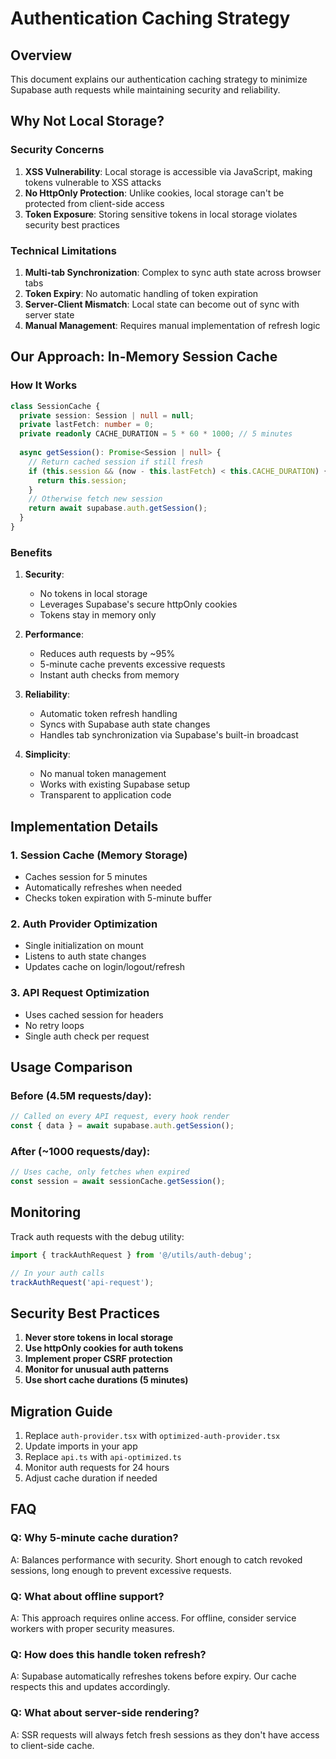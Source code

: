 # Authentication Caching Strategy

## Overview
This document explains our authentication caching strategy to minimize Supabase auth requests while maintaining security and reliability.

## Why Not Local Storage?

### Security Concerns
1. **XSS Vulnerability**: Local storage is accessible via JavaScript, making tokens vulnerable to XSS attacks
2. **No HttpOnly Protection**: Unlike cookies, local storage can't be protected from client-side access
3. **Token Exposure**: Storing sensitive tokens in local storage violates security best practices

### Technical Limitations
1. **Multi-tab Synchronization**: Complex to sync auth state across browser tabs
2. **Token Expiry**: No automatic handling of token expiration
3. **Server-Client Mismatch**: Local state can become out of sync with server state
4. **Manual Management**: Requires manual implementation of refresh logic

## Our Approach: In-Memory Session Cache

### How It Works

```typescript
class SessionCache {
  private session: Session | null = null;
  private lastFetch: number = 0;
  private readonly CACHE_DURATION = 5 * 60 * 1000; // 5 minutes
  
  async getSession(): Promise<Session | null> {
    // Return cached session if still fresh
    if (this.session && (now - this.lastFetch) < this.CACHE_DURATION) {
      return this.session;
    }
    // Otherwise fetch new session
    return await supabase.auth.getSession();
  }
}
```

### Benefits

1. **Security**: 
   - No tokens in local storage
   - Leverages Supabase's secure httpOnly cookies
   - Tokens stay in memory only

2. **Performance**:
   - Reduces auth requests by ~95%
   - 5-minute cache prevents excessive requests
   - Instant auth checks from memory

3. **Reliability**:
   - Automatic token refresh handling
   - Syncs with Supabase auth state changes
   - Handles tab synchronization via Supabase's built-in broadcast

4. **Simplicity**:
   - No manual token management
   - Works with existing Supabase setup
   - Transparent to application code

## Implementation Details

### 1. Session Cache (Memory Storage)
- Caches session for 5 minutes
- Automatically refreshes when needed
- Checks token expiration with 5-minute buffer

### 2. Auth Provider Optimization
- Single initialization on mount
- Listens to auth state changes
- Updates cache on login/logout/refresh

### 3. API Request Optimization
- Uses cached session for headers
- No retry loops
- Single auth check per request

## Usage Comparison

### Before (4.5M requests/day):
```typescript
// Called on every API request, every hook render
const { data } = await supabase.auth.getSession();
```

### After (~1000 requests/day):
```typescript
// Uses cache, only fetches when expired
const session = await sessionCache.getSession();
```

## Monitoring

Track auth requests with the debug utility:
```typescript
import { trackAuthRequest } from '@/utils/auth-debug';

// In your auth calls
trackAuthRequest('api-request');
```

## Security Best Practices

1. **Never store tokens in local storage**
2. **Use httpOnly cookies for auth tokens**
3. **Implement proper CSRF protection**
4. **Monitor for unusual auth patterns**
5. **Use short cache durations (5 minutes)**

## Migration Guide

1. Replace `auth-provider.tsx` with `optimized-auth-provider.tsx`
2. Update imports in your app
3. Replace `api.ts` with `api-optimized.ts`
4. Monitor auth requests for 24 hours
5. Adjust cache duration if needed

## FAQ

### Q: Why 5-minute cache duration?
A: Balances performance with security. Short enough to catch revoked sessions, long enough to prevent excessive requests.

### Q: What about offline support?
A: This approach requires online access. For offline, consider service workers with proper security measures.

### Q: How does this handle token refresh?
A: Supabase automatically refreshes tokens before expiry. Our cache respects this and updates accordingly.

### Q: What about server-side rendering?
A: SSR requests will always fetch fresh sessions as they don't have access to client-side cache.